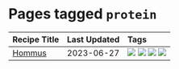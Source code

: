 # Pages tagged `protein`

|Recipe Title|Last Updated|Tags
|:---|:---|:---|
|[Hommus](../recipes/hommus.md)|2023-06-27|[![](https://img.shields.io/badge/tag-healthy-5b6ac0)](../tags/healthy.md) [![](https://img.shields.io/badge/tag-messy-9fef19)](../tags/messy.md) [![](https://img.shields.io/badge/tag-protein-95446)](../tags/protein.md) [![](https://img.shields.io/badge/tag-tricky-cb29b)](../tags/tricky.md)|